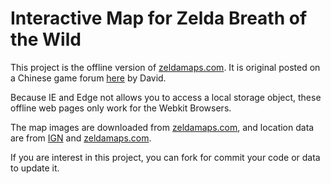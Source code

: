 Interactive Map for Zelda Breath of the Wild
===================


This project is the offline version of [zeldamaps.com](https://zeldamaps.com/?game=BotW). It is original posted on a Chinese game forum [here](http://bbs.a9vg.com/forum.php?mod=viewthread&tid=5207596) by David.

Because IE and Edge not allows you to access a local storage object, these offline web pages only work for the Webkit Browsers.  

The map images are downloaded from [zeldamaps.com](https://zeldamaps.com/?game=BotW), and location data are from [IGN](www.ign.com/wikis/the-legend-of-zelda/Maps) and [zeldamaps.com](https://zeldamaps.com/?game=BotW). 

If you are interest in this project, you can fork for commit your code or data to update it.
